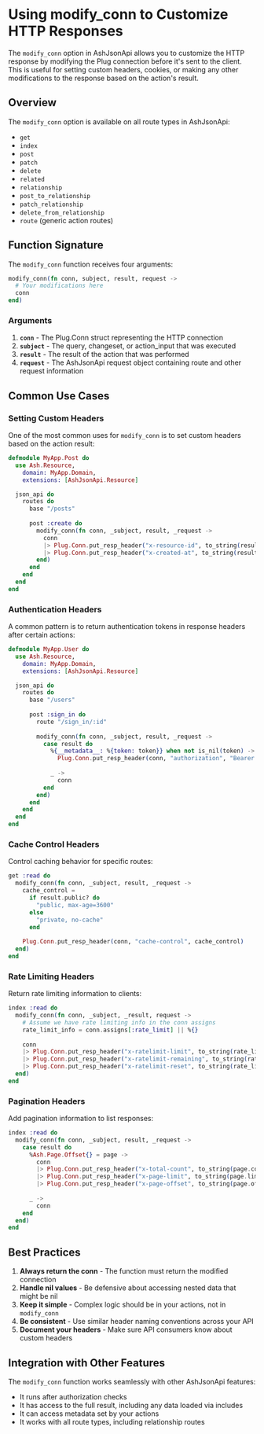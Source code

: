 <!--
SPDX-FileCopyrightText: 2020 Zach Daniel

SPDX-License-Identifier: MIT
-->

# Using modify_conn to Customize HTTP Responses

The `modify_conn` option in AshJsonApi allows you to customize the HTTP response by modifying the Plug connection before it's sent to the client. This is useful for setting custom headers, cookies, or making any other modifications to the response based on the action's result.

## Overview

The `modify_conn` option is available on all route types in AshJsonApi:
- `get`
- `index`
- `post`
- `patch`
- `delete`
- `related`
- `relationship`
- `post_to_relationship`
- `patch_relationship`
- `delete_from_relationship`
- `route` (generic action routes)

## Function Signature

The `modify_conn` function receives four arguments:

```elixir
modify_conn(fn conn, subject, result, request ->
  # Your modifications here
  conn
end)
```

### Arguments

1. **`conn`** - The Plug.Conn struct representing the HTTP connection
2. **`subject`** - The query, changeset, or action_input that was executed
3. **`result`** - The result of the action that was performed
4. **`request`** - The AshJsonApi request object containing route and other request information

## Common Use Cases

### Setting Custom Headers

One of the most common uses for `modify_conn` is to set custom headers based on the action result:

```elixir
defmodule MyApp.Post do
  use Ash.Resource,
    domain: MyApp.Domain,
    extensions: [AshJsonApi.Resource]

  json_api do
    routes do
      base "/posts"
      
      post :create do
        modify_conn(fn conn, _subject, result, _request ->
          conn
          |> Plug.Conn.put_resp_header("x-resource-id", to_string(result.id))
          |> Plug.Conn.put_resp_header("x-created-at", to_string(result.created_at))
        end)
      end
    end
  end
end
```

### Authentication Headers

A common pattern is to return authentication tokens in response headers after certain actions:

```elixir
defmodule MyApp.User do
  use Ash.Resource,
    domain: MyApp.Domain,
    extensions: [AshJsonApi.Resource]

  json_api do
    routes do
      base "/users"
      
      post :sign_in do
        route "/sign_in/:id"
        
        modify_conn(fn conn, _subject, result, _request ->
          case result do
            %{__metadata__: %{token: token}} when not is_nil(token) ->
              Plug.Conn.put_resp_header(conn, "authorization", "Bearer #{token}")
            
            _ ->
              conn
          end
        end)
      end
    end
  end
end
```

### Cache Control Headers

Control caching behavior for specific routes:

```elixir
get :read do
  modify_conn(fn conn, _subject, result, _request ->
    cache_control = 
      if result.public? do
        "public, max-age=3600"
      else
        "private, no-cache"
      end
    
    Plug.Conn.put_resp_header(conn, "cache-control", cache_control)
  end)
end
```


### Rate Limiting Headers

Return rate limiting information to clients:

```elixir
index :read do
  modify_conn(fn conn, _subject, _result, request ->
    # Assume we have rate limiting info in the conn assigns
    rate_limit_info = conn.assigns[:rate_limit] || %{}
    
    conn
    |> Plug.Conn.put_resp_header("x-ratelimit-limit", to_string(rate_limit_info[:limit] || 100))
    |> Plug.Conn.put_resp_header("x-ratelimit-remaining", to_string(rate_limit_info[:remaining] || 100))
    |> Plug.Conn.put_resp_header("x-ratelimit-reset", to_string(rate_limit_info[:reset] || 0))
  end)
end
```

### Pagination Headers

Add pagination information to list responses:

```elixir
index :read do
  modify_conn(fn conn, _subject, result, _request ->
    case result do
      %Ash.Page.Offset{} = page ->
        conn
        |> Plug.Conn.put_resp_header("x-total-count", to_string(page.count || 0))
        |> Plug.Conn.put_resp_header("x-page-limit", to_string(page.limit || 0))
        |> Plug.Conn.put_resp_header("x-page-offset", to_string(page.offset || 0))
      
      _ ->
        conn
    end
  end)
end
```

## Best Practices

1. **Always return the conn** - The function must return the modified connection
2. **Handle nil values** - Be defensive about accessing nested data that might be nil
3. **Keep it simple** - Complex logic should be in your actions, not in `modify_conn`
4. **Be consistent** - Use similar header naming conventions across your API
5. **Document your headers** - Make sure API consumers know about custom headers

## Integration with Other Features

The `modify_conn` function works seamlessly with other AshJsonApi features:

- It runs after authorization checks
- It has access to the full result, including any data loaded via includes
- It can access metadata set by your actions
- It works with all route types, including relationship routes
